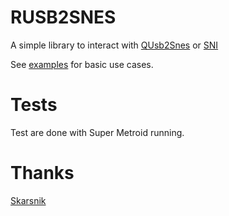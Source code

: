 # RUSB2SNES
A simple library to interact with [QUsb2Snes](https://skarsnik.github.io/QUsb2snes/) or [SNI](https://github.com/alttpo/sni)


See [examples](examples/) for basic use cases.

# Tests
Test are done with Super Metroid running.

# Thanks
[Skarsnik](https://github.com/Skarsnik)

